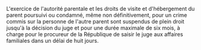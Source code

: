 L'exercice de l'autorité parentale et les droits de visite et d'hébergement du parent poursuivi ou condamné, même non définitivement, pour un crime commis sur la personne de l'autre parent sont suspendus de plein droit jusqu'à la décision du juge et pour une durée maximale de six mois, à charge pour le procureur de la République de saisir le juge aux affaires familiales dans un délai de huit jours.
